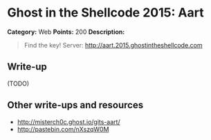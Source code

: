 # Ghost in the Shellcode 2015: Aart

**Category:** Web
**Points:** 200
**Description:**

> Find the key!
> Server: http://aart.2015.ghostintheshellcode.com

## Write-up

(TODO)

## Other write-ups and resources

* <http://misterch0c.ghost.io/gits-aart/>
* <http://pastebin.com/nXszqW0M>
